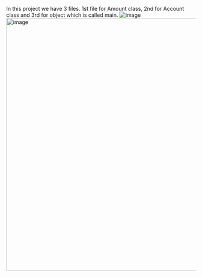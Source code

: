 In this project we have 3 files. 1st file for Amount class, 2nd for Account class and 3rd for object which is called main. 
![image](https://github.com/user-attachments/assets/f58fa48f-85bd-4261-bde5-c2d67e09099f)
<img width="674" alt="image" src="https://github.com/user-attachments/assets/386a1e41-38b1-4c89-bba0-b2146ecc352d" />
